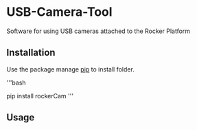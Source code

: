 # USB-Camera-Tool

Software for using USB cameras attached to the Rocker Platform

## Installation

Use the package manage [pip](https://pip.pypa.io/en/stable/) to install folder.

'''bash

pip install rockerCam
'''

## Usage

